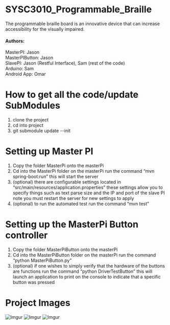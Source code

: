 # SYSC3010_Programmable_Braille
The programmable braille board is an innovative device that can increase accessibility for the visually impaired.

#### Authors:  
  MasterPI: Jason  
  MasterPIButton: Jason  
  SlavePI: Jason (Restful Interface), Sam (rest of the code)  
  Arduino: Sam  
  Android App: Omar  
# How to get all the code/update SubModules
  1. clone the project
  2. cd into project
  3. git submodule update --init
# Setting up Master PI
  1. Copy the folder MasterPi onto the masterPi 
  2. Cd into the MasterPi folder on the masterPi run the command “mvn spring-boot:run” this will start the server 
  3. (optional) there are configurable settings located in “src/main/resources/application.properties” these settings allow you to
      specify things such as text parse size and the IP and port of the slave PI note you must restart the server for new settings 
      to apply
  4. (optional) to run the automated test run the command “mvn test”
# Setting up the MasterPi Button controller
  1. Copy the folder MasterPiButton onto the masterPi
  2. Cd into the MasterPiButton folder on the masterPi run the command “python MasterPiButton.py”
  3. (optional) if one wishes to simply verify that the hardware of the buttons are functions run the command “python 
     DriverTestButton” this will launch an application to print on the console to indicate that a specific button was pressed
# Project Images
![Imgur](https://i.imgur.com/QQlkzxH.jpg)
![Imgur](https://i.imgur.com/98bZlTg.jpg)
![Imgur](https://i.imgur.com/fjRSM6v.jpg)

